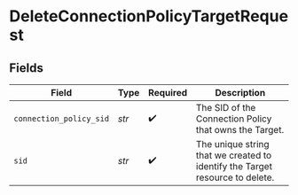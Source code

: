 # DeleteConnectionPolicyTargetRequest


## Fields

| Field                                                                        | Type                                                                         | Required                                                                     | Description                                                                  |
| ---------------------------------------------------------------------------- | ---------------------------------------------------------------------------- | ---------------------------------------------------------------------------- | ---------------------------------------------------------------------------- |
| `connection_policy_sid`                                                      | *str*                                                                        | :heavy_check_mark:                                                           | The SID of the Connection Policy that owns the Target.                       |
| `sid`                                                                        | *str*                                                                        | :heavy_check_mark:                                                           | The unique string that we created to identify the Target resource to delete. |